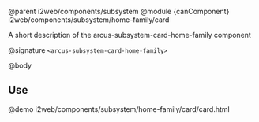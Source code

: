 @parent i2web/components/subsystem
@module {canComponent} i2web/components/subsystem/home-family/card <arcus-subsystem-card-home-family>

A short description of the arcus-subsystem-card-home-family component

@signature `<arcus-subsystem-card-home-family>`

@body

## Use

@demo i2web/components/subsystem/home-family/card/card.html